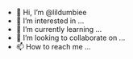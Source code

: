 - 👋 Hi, I’m @lildumbiee
- 👀 I’m interested in ...
- 🌱 I’m currently learning ...
- 💞️ I’m looking to collaborate on ...
- 📫 How to reach me ...

<!---
lildumbiee/lildumbiee is a ✨ special ✨ repository because its `README.md` (this file) appears on your GitHub profile.
You can click the Preview link to take a look at your changes.
--->
